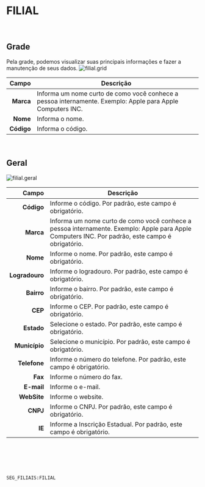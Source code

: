 # FILIAL
<br>

## Grade
Pela grade, podemos visualizar suas principais informações e fazer a manutenção de seus dados.
![filial.grid](https://raw.githubusercontent.com/netforcews/docs-erp/master/geral/imagens/filial.grid.png)

Campo | Descrição
--:|---
**Marca** | Informa um nome curto de como você conhece a pessoa internamente. Exemplo: Apple para Apple Computers INC.
**Nome** | Informa o nome.
**Código** | Informa o código.
<br>

## Geral
![filial.geral](https://raw.githubusercontent.com/netforcews/docs-erp/master/geral/imagens/filial.geral.png)

Campo | Descrição
--:|---
**Código** | Informe o código. Por padrão, este campo é obrigatório.
**Marca** | Informa um nome curto de como você conhece a pessoa internamente. Exemplo: Apple para Apple Computers INC. Por padrão, este campo é obrigatório.
**Nome** | Informe o nome. Por padrão, este campo é obrigatório.
**Logradouro** | Informe o logradouro. Por padrão, este campo é obrigatório.
**Bairro** | Informe o bairro. Por padrão, este campo é obrigatório.
**CEP** | Informe o CEP. Por padrão, este campo é obrigatório.
**Estado** | Selecione o estado. Por padrão, este campo é obrigatório.
**Município** | Selecione o município. Por padrão, este campo é obrigatório.
**Telefone** | Informe o número do telefone. Por padrão, este campo é obrigatório.
**Fax** | Informe o número do fax.
**E-mail** | Informe o e-mail.
**WebSite** | Informe o website.
**CNPJ** | Informe o CNPJ. Por padrão, este campo é obrigatório.
**IE** | Informe a Inscrição Estadual. Por padrão, este campo é obrigatório.
<br>
<br>
<br>
<br>

```SEG_FILIAIS:FILIAL```
